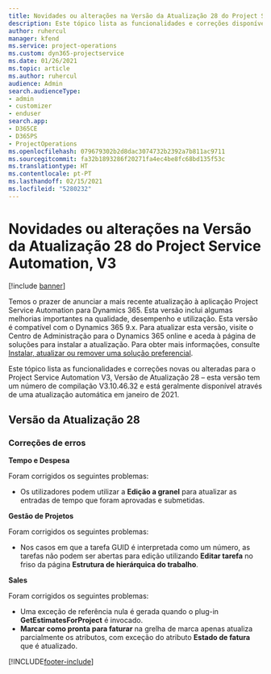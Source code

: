 ```yaml
---
title: Novidades ou alterações na Versão da Atualização 28 do Project Service Automation, V3
description: Este tópico lista as funcionalidades e correções disponíveis no Project Service Automation V3, Versão da Atualização 28, V3.
author: ruhercul
manager: kfend
ms.service: project-operations
ms.custom: dyn365-projectservice
ms.date: 01/26/2021
ms.topic: article
ms.author: ruhercul
audience: Admin
search.audienceType:
- admin
- customizer
- enduser
search.app:
- D365CE
- D365PS
- ProjectOperations
ms.openlocfilehash: 079679302b2d8dac3074732b2392a7b811ac9711
ms.sourcegitcommit: fa32b1893286f20271fa4ec4be8fc68bd135f53c
ms.translationtype: HT
ms.contentlocale: pt-PT
ms.lasthandoff: 02/15/2021
ms.locfileid: "5280232"
---
```

# <a name="whats-new-or-changed-in-project-service-automation-update-release-28-v3"></a>Novidades ou alterações na Versão da Atualização 28 do Project Service Automation, V3

[!include [banner](../includes/psa-now-project-operations.md)]

Temos o prazer de anunciar a mais recente atualização à aplicação Project Service Automation para Dynamics 365. Esta versão inclui algumas melhorias importantes na qualidade, desempenho e utilização. Esta versão é compatível com o Dynamics 365 9.x. Para atualizar esta versão, visite o Centro de Administração para o Dynamics 365 online e aceda à página de soluções para instalar a atualização. Para obter mais informações, consulte [Instalar, atualizar ou remover uma solução preferencial](https://docs.microsoft.com/power-platform/admin/install-remove-preferred-solution).

Este tópico lista as funcionalidades e correções novas ou alteradas para o Project Service Automation V3, Versão de Atualização 28 – esta versão tem um número de compilação V3.10.46.32 e está geralmente disponível através de uma atualização automática em janeiro de 2021.

## <a name="update-release-28"></a>Versão da Atualização 28

### <a name="bug-fixes"></a>Correções de erros

**Tempo e Despesa**

Foram corrigidos os seguintes problemas:

- Os utilizadores podem utilizar a **Edição a granel** para atualizar as entradas de tempo que foram aprovadas e submetidas.

**Gestão de Projetos**

Foram corrigidos os seguintes problemas:

- Nos casos em que a tarefa GUID é interpretada como um número, as tarefas não podem ser abertas para edição utilizando **Editar tarefa** no friso da página **Estrutura de hierárquica do trabalho**.

**Sales**

Foram corrigidos os seguintes problemas:

- Uma exceção de referência nula é gerada quando o plug-in **GetEstimatesForProject** é invocado.
- **Marcar como pronta para faturar** na grelha de marca apenas atualiza parcialmente os atributos, com exceção do atributo **Estado de fatura** que é atualizado.



[!INCLUDE[footer-include](../includes/footer-banner.md)]